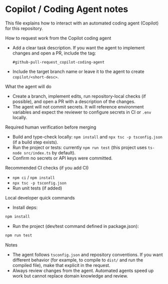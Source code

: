 
# Copilot / Coding Agent notes

This file explains how to interact with an automated coding agent (Copilot) for this repository.

How to request work from the Copilot coding agent

- Add a clear task description. If you want the agent to implement changes and open a PR, include the tag:

	`#github-pull-request_copilot-coding-agent`

- Include the target branch name or leave it to the agent to create `copilot/<short-desc>`.

What the agent will do

- Create a branch, implement edits, run repository-local checks (if possible), and open a PR with a description of the changes.
- The agent will not commit secrets. It will reference environment variables and expect the reviewer to configure secrets in CI or `.env` locally.

Required human verification before merging

- Build and type-check locally: `npm install` and `npx tsc -p tsconfig.json` (if a build step exists).
- Run the project or tests: currently `npm run test` (this project uses `ts-node src/index.ts` by default).
- Confirm no secrets or API keys were committed.

Recommended CI checks (if you add CI)

- `npm ci` / `npm install`
- `npx tsc -p tsconfig.json`
- Run unit tests (if added)

Local developer quick commands

- Install deps:
```bash
npm install
```
- Run the project (dev/test command defined in package.json):
```bash
npm run test
```

Notes

- The agent follows `tsconfig.json` and repository conventions. If you want different behavior (for example, to compile to `dist/` and run the compiled file), make that explicit in the request.
- Always review changes from the agent. Automated agents speed up work but cannot replace domain knowledge and review.

